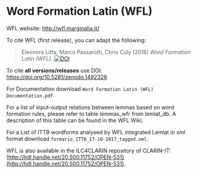 # Word Formation Latin (WFL)

WFL website: http://wfl.marginalia.it/

To cite WFL (first release), you can adapt the following:

> Eleonora Litta, Marco Passarotti, Chris Culy (2018) *Word Formation Latin (WFL)*. [![DOI](https://zenodo.org/badge/DOI/10.5281/zenodo.1492326.svg)](https://doi.org/10.5281/zenodo.1492326)

To cite **all versions/releases** use DOI: https://doi.org/10.5281/zenodo.1492326

For Documentation download `Word Formation Latin (WFL) Documentation.pdf`.

For a list of input-output relations between lemmas based on word formation rules, please refer to table lemmas_wfr from lemlat_db. A description of this table can be found in the WFL Wiki.

For a List of ITTB wordforms analysed by WFL integrated Lemlat in xml format download `formario_ITTB_17-10-2017_tagged.xml`.

WFL is also available in the ILC4CLARIN repository of CLARIN-IT: [http://hdl.handle.net/20.500.11752/OPEN-531](http://hdl.handle.net/20.500.11752/OPEN-531).
